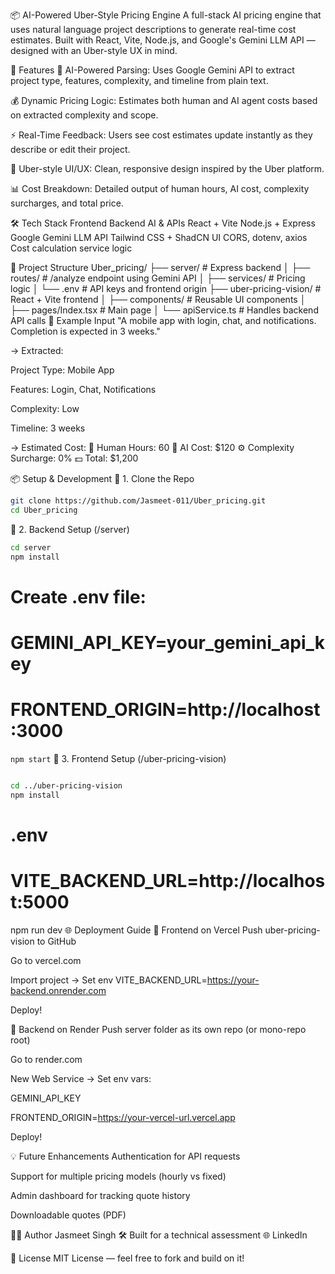 📦 AI-Powered Uber-Style Pricing Engine
A full-stack AI pricing engine that uses natural language project descriptions to generate real-time cost estimates. Built with React, Vite, Node.js, and Google's Gemini LLM API — designed with an Uber-style UX in mind.

🎯 Features
🧠 AI-Powered Parsing: Uses Google Gemini API to extract project type, features, complexity, and timeline from plain text.

💰 Dynamic Pricing Logic: Estimates both human and AI agent costs based on extracted complexity and scope.

⚡ Real-Time Feedback: Users see cost estimates update instantly as they describe or edit their project.

📱 Uber-style UI/UX: Clean, responsive design inspired by the Uber platform.

📊 Cost Breakdown: Detailed output of human hours, AI cost, complexity surcharges, and total price.

🛠️ Tech Stack
Frontend	Backend	AI & APIs
React + Vite	Node.js + Express	Google Gemini LLM API
Tailwind CSS + ShadCN UI	CORS, dotenv, axios	Cost calculation service logic

📁 Project Structure
Uber_pricing/
├── server/                  # Express backend
│   ├── routes/              # /analyze endpoint using Gemini API
│   ├── services/            # Pricing logic
│   └── .env                 # API keys and frontend origin
├── uber-pricing-vision/    # React + Vite frontend
│   ├── components/          # Reusable UI components
│   ├── pages/Index.tsx     # Main page
│   └── apiService.ts       # Handles backend API calls
🧪 Example Input
"A mobile app with login, chat, and notifications. Completion is expected in 3 weeks."

→ Extracted:

Project Type: Mobile App

Features: Login, Chat, Notifications

Complexity: Low

Timeline: 3 weeks

→ Estimated Cost:
💼 Human Hours: 60
🤖 AI Cost: $120
⚙️ Complexity Surcharge: 0%
💵 Total: $1,200

📦 Setup & Development
🔧 1. Clone the Repo
```bash
git clone https://github.com/Jasmeet-011/Uber_pricing.git
cd Uber_pricing
```
🔧 2. Backend Setup (/server)
```bash
cd server
npm install
```
# Create .env file:
# GEMINI_API_KEY=your_gemini_api_key
# FRONTEND_ORIGIN=http://localhost:3000
```npm start```
🔧 3. Frontend Setup (/uber-pricing-vision)
```bash

cd ../uber-pricing-vision
npm install
```
# .env
# VITE_BACKEND_URL=http://localhost:5000
npm run dev
🌐 Deployment Guide
🚀 Frontend on Vercel
Push uber-pricing-vision to GitHub

Go to vercel.com

Import project → Set env VITE_BACKEND_URL=https://your-backend.onrender.com

Deploy!

🚀 Backend on Render
Push server folder as its own repo (or mono-repo root)

Go to render.com

New Web Service → Set env vars:

GEMINI_API_KEY

FRONTEND_ORIGIN=https://your-vercel-url.vercel.app

Deploy!

💡 Future Enhancements
Authentication for API requests

Support for multiple pricing models (hourly vs fixed)

Admin dashboard for tracking quote history

Downloadable quotes (PDF)

🧑‍💻 Author
Jasmeet Singh
🛠 Built for a technical assessment
🌐 LinkedIn

📄 License
MIT License — feel free to fork and build on it!
